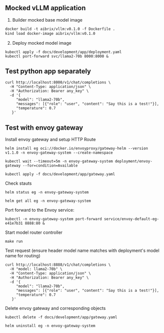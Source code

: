 ## Mocked vLLM application

1. Builder mocked base model image
```dockerfile
docker build -t aibrix/vllm:v0.1.0 -f Dockerfile .
kind load docker-image aibrix/vllm:v0.1.0
```

2. Deploy mocked model image
```shell
kubectl apply -f docs/development/app/deployment.yaml
kubectl port-forward svc/llama2-70b 8000:8000 &
```

## Test python app separately

```shell
curl http://localhost:8000/v1/chat/completions \
  -H "Content-Type: application/json" \
  -H "Authorization: Bearer any_key" \
  -d '{
     "model": "llama2-70b",
     "messages": [{"role": "user", "content": "Say this is a test!"}],
     "temperature": 0.7
   }'
```



## Test with envoy gateway

Install envoy gateway and setup HTTP Route
```
helm install eg oci://docker.io/envoyproxy/gateway-helm --version v1.1.0 -n envoy-gateway-system --create-namespace

kubectl wait --timeout=5m -n envoy-gateway-system deployment/envoy-gateway --for=condition=Available

kubectl apply -f docs/development/app/gateway.yaml
```

Check stauts
```
helm status eg -n envoy-gateway-system

helm get all eg -n envoy-gateway-system
```

Port forward to the Envoy service:
```
kubectl -n envoy-gateway-system port-forward service/envoy-default-eg-e41e7b31 8888:80 &
```

Start model router controller
```
make run
```

Test request (ensure header model name matches with deployment's model name for routing)
```shell
curl http://localhost:8888/v1/chat/completions \
  -H "model: llama2-70b" \
  -H "Content-Type: application/json" \
  -H "Authorization: Bearer any_key" \
  -d '{
     "model": "llama2-70b",
     "messages": [{"role": "user", "content": "Say this is a test!"}],
     "temperature": 0.7
   }'
```


Delete envoy gateway and corresponding objects
```
kubectl delete -f docs/development/app/gateway.yaml

helm uninstall eg -n envoy-gateway-system
```
